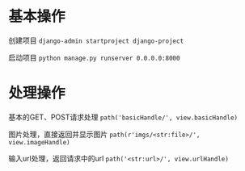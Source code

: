 

# 基本操作

创建项目  `django-admin startproject django-project`

启动项目  `python manage.py runserver 0.0.0.0:8000`


# 处理操作

基本的GET、POST请求处理 `path('basicHandle/', view.basicHandle)`

图片处理，直接返回并显示图片 `path(r'imgs/<str:file>/', view.imageHandle)`

输入url处理，返回请求中的url `path('<str:url>/', view.urlHandle)`

